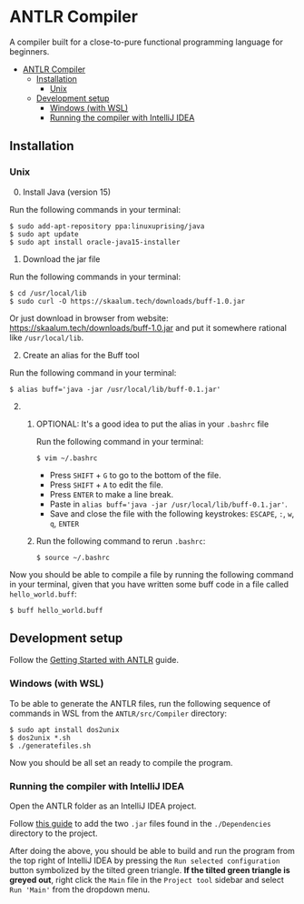 # ANTLR Compiler

A compiler built for a close-to-pure functional programming language for beginners.

- [ANTLR Compiler](#antlr-compiler)
    * [Installation](#installation)
        + [Unix](#unix)
    * [Development setup](#development-setup)
        + [Windows (with WSL)](#windows-with-wsl)
        + [Running the compiler with IntelliJ IDEA](#running-the-compiler-with-intellij-idea)

## Installation

### Unix

0. Install Java (version 15)

Run the following commands in your terminal:

```shell
$ sudo add-apt-repository ppa:linuxuprising/java
$ sudo apt update
$ sudo apt install oracle-java15-installer
```

1. Download the jar file

Run the following commands in your terminal:

```shell
$ cd /usr/local/lib
$ sudo curl -O https://skaalum.tech/downloads/buff-1.0.jar
```

Or just download in browser from website: https://skaalum.tech/downloads/buff-1.0.jar and put it somewhere rational
like `/usr/local/lib`.

2. Create an alias for the Buff tool

Run the following command in your terminal:

```shell
$ alias buff='java -jar /usr/local/lib/buff-0.1.jar'
```

2.
    1. OPTIONAL: It's a good idea to put the alias in your `.bashrc` file

        Run the following command in your terminal:
        
        ```shell
        $ vim ~/.bashrc
        ```
        
        - Press `SHIFT` + `G` to go to the bottom of the file.
        - Press `SHIFT` + `A` to edit the file.
        - Press `ENTER` to make a line break.
        - Paste in `alias buff='java -jar /usr/local/lib/buff-0.1.jar'`.
        - Save and close the file with the following keystrokes: `ESCAPE`, `:`, `w`, `q`, `ENTER`

    2. Run the following command to rerun `.bashrc`:
        ```shell
        $ source ~/.bashrc
        ```

Now you should be able to compile a file by running the following command in your terminal, given that you have written some buff code in a file called `hello_world.buff`:

```shell
$ buff hello_world.buff
```

## Development setup

Follow the [Getting Started with ANTLR](https://github.com/antlr/antlr4/blob/master/doc/getting-started.md) guide.

### Windows (with WSL)

To be able to generate the ANTLR files, run the following sequence of commands in WSL from the `ANTLR/src/Compiler`
directory:

```
$ sudo apt install dos2unix 
$ dos2unix *.sh
$ ./generatefiles.sh
```

Now you should be all set an ready to compile the program.

### Running the compiler with IntelliJ IDEA

Open the ANTLR folder as an IntelliJ IDEA project.

Follow [this guide](https://stackoverflow.com/a/1051705/12545726) to add the two `.jar` files found in
the `./Dependencies` directory to the project.

After doing the above, you should be able to build and run the program from the top right of IntelliJ IDEA by pressing
the `Run selected configuration` button symbolized by the tilted green triangle. **If the tilted green triangle is
greyed out**, right click the `Main` file in the `Project tool` sidebar and select `Run 'Main'` from the dropdown menu. 
